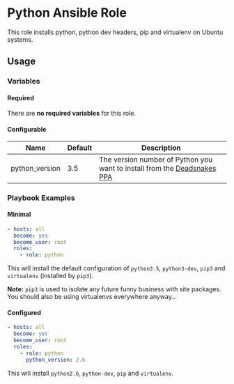 # Python Ansible Role

This role installs python, python dev headers, pip and virtualenv on Ubuntu systems.


## Usage

### Variables

#### Required

There are __no required variables__ for this role.

#### Configurable

| Name           | Default | Description                                                                                                                          |
| -------------- | ------- | ------------------------------------------------------------------------------------------------------------------------------------ |
| python_version | 3.5     | The version number of Python you want to install from the [Deadsnakes PPA](https://launchpad.net/~fkrull/+archive/ubuntu/deadsnakes) |

### Playbook Examples

#### Minimal

```yaml
- hosts: all
  become: yes
  become_user: root
  roles:
    - role: python
```

This will install the default configuration of `python3.5`, `python3-dev`, `pip3` and `virtualenv` (installed by `pip3`).

__Note:__ `pip3` is used to isolate any future funny business with site packages. You should also be using virtualenvs everywhere anyway...
 
#### Configured

```yaml
- hosts: all
  become: yes
  become_user: root
  roles:
    - role: python
      python_version: 2.6
```

This will install `python2.6`, `python-dev`, `pip` and `virtualenv`.
